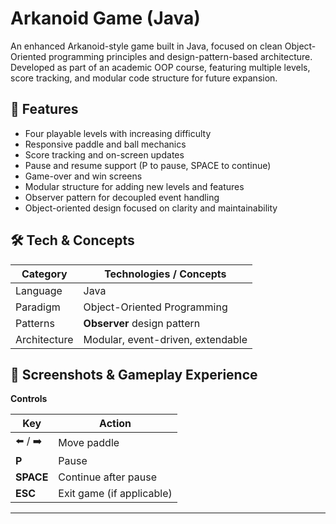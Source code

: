 # Arkanoid Game (Java)

An enhanced Arkanoid-style game built in Java, focused on clean Object-Oriented programming principles and design-pattern-based architecture.  
Developed as part of an academic OOP course, featuring multiple levels, score tracking, and modular code structure for future expansion.

## 🚀 Features

- Four playable levels with increasing difficulty  
- Responsive paddle and ball mechanics  
- Score tracking and on-screen updates  
- Pause and resume support (P to pause, SPACE to continue)  
- Game-over and win screens  
- Modular structure for adding new levels and features  
- Observer pattern for decoupled event handling  
- Object-oriented design focused on clarity and maintainability



## 🛠️ Tech & Concepts

| Category | Technologies / Concepts |
|---------|------------------------|
| Language | Java |
| Paradigm | Object-Oriented Programming |
| Patterns | **Observer** design pattern |
| Architecture | Modular, event-driven, extendable |


## 🎥 Screenshots & Gameplay Experience

**Controls**

| Key | Action |
|-----|--------|
| ⬅️ / ➡️ | Move paddle |
| **P** | Pause |
| **SPACE** | Continue after pause |
| **ESC** | Exit game (if applicable) |

---
